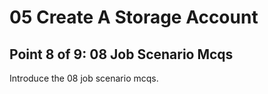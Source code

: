 # 05 Create A Storage Account

## Point 8 of 9: 08 Job Scenario Mcqs

Introduce the 08 job scenario mcqs.